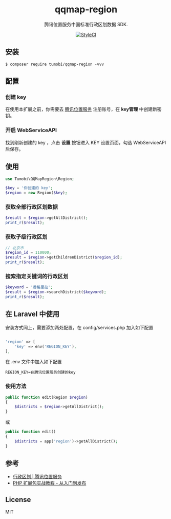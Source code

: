 <h1 align="center"> qqmap-region </h1>

<p align="center"> 腾讯位置服务中国标准行政区划数据 SDK.</p>

<p align="center">
    <a href="https://github.styleci.io/repos/156715216"><img src="https://github.styleci.io/repos/156715216/shield?branch=master" alt="StyleCI"></a>
</p>

## 安装

```shell
$ composer require tumobi/qqmap-region -vvv
```

## 配置
### 创建 key
在使用本扩展之前，你需要去 [腾讯位置服务](https://lbs.qq.com/index.html) 注册账号，在 **key管理** 中创建新密钥。
### 开启 WebServiceAPI
找到刚新创建的 key ，点击 **设置** 按钮进入 KEY 设置页面，勾选 WebServiceAPI 后保存。

## 使用
```php
use Tumobi\QQMapRegion\Region;

$key = '你创建的 key';
$region = new Region($key);
```

### 获取全部行政区划数据
```php
$result = $region->getAllDistrict();
print_r($result);
```
### 获取子级行政区划
```php
// 北京市
$region_id = 110000;
$result = $region->getChildrenDistrict($region_id);
print_r($result);
```

### 搜索指定关键词的行政区划
```php
$keyword = '香格里拉';
$result = $region->searchDistrict($keyword);
print_r($result);
```

## 在 Laravel 中使用
安装方式同上，需要添加两处配置，在 config/services.php 加入如下配置
```php

'region' => [
    'key' => env('REGION_KEY'),
],
```

在 .env 文件中加入如下配置
```
REGION_KEY=在腾讯位置服务创建的key

```

### 使用方法
```php
public function edit(Region $region) 
{
    $districts = $region->getAllDistrict();
}
```

或
```php
public function edit() 
{
    $districts = app('region')->getAllDistrict();
}
```

## 参考
+ [行政区划 | 腾讯位置服务](https://lbs.qq.com/webservice_v1/guide-region.html)
+ [PHP 扩展包实战教程 - 从入门到发布](https://laravel-china.org/courses/creating-package?rf=23775)

## License

MIT
